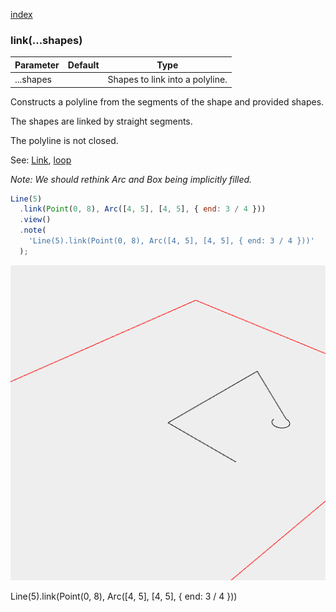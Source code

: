 [index](../../nb/api/index.md)
### link(...shapes)
Parameter|Default|Type
---|---|---
|...shapes||Shapes to link into a polyline.

Constructs a polyline from the segments of the shape and provided shapes.

The shapes are linked by straight segments.

The polyline is not closed.

See: [Link](../../nb/api/Link.nb), [loop](#https://raw.githubusercontent.com/jsxcad/JSxCAD/master/nb/api/loop.md)

_Note: We should rethink Arc and Box being implicitly filled._

```JavaScript
Line(5)
  .link(Point(0, 8), Arc([4, 5], [4, 5], { end: 3 / 4 }))
  .view()
  .note(
    'Line(5).link(Point(0, 8), Arc([4, 5], [4, 5], { end: 3 / 4 }))'
  );
```

![Image](link.md.$2.png)

Line(5).link(Point(0, 8), Arc([4, 5], [4, 5], { end: 3 / 4 }))
